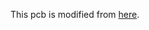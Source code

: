  
This pcb is modified from [here](https://github.com/peng-zhihui/Dummy-Robot/tree/main/1.Hardware/MotorDriver-42).
